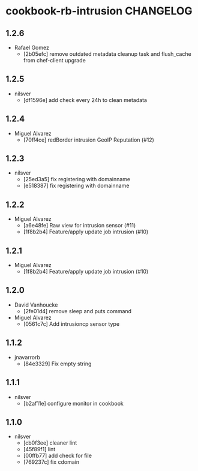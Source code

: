 cookbook-rb-intrusion CHANGELOG
===============

## 1.2.6

  - Rafael Gomez
    - [2b05efc] remove outdated metadata cleanup task and flush_cache from chef-client upgrade

## 1.2.5

  - nilsver
    - [df1596e] add check every 24h to clean metadata

## 1.2.4

  - Miguel Alvarez
    - [70ff4ce] redBorder intrusion GeoIP Reputation (#12)

## 1.2.3

  - nilsver
    - [25ed3a5] fix registering with domainname
    - [e518387] fix registering with domainname

## 1.2.2

  - Miguel Alvarez
    - [a6e48fe] Raw view for intrusion sensor (#11)
    - [1f8b2b4] Feature/apply update job intrusion (#10)

## 1.2.1

  - Miguel Alvarez
    - [1f8b2b4] Feature/apply update job intrusion (#10)

## 1.2.0

  - David Vanhoucke
    - [2fe01d4] remove sleep and puts command
  - Miguel Alvarez
    - [0561c7c] Add intrusioncp sensor type

## 1.1.2

  - jnavarrorb
    - [84e3329] Fix empty string

## 1.1.1

  - nilsver
    - [b2af11e] configure monitor in cookbook

## 1.1.0

  - nilsver
    - [cb0f3ee] cleaner lint
    - [45f89f1] lint
    - [00ffb77] add check for file
    - [769237c] fix cdomain
